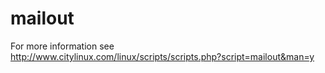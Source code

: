# mailout
For more information see http://www.citylinux.com/linux/scripts/scripts.php?script=mailout&man=y
